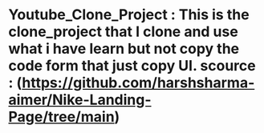 # Youtube_Clone_Project : This is the clone_project that I clone and use what i have learn but not copy the code form that just copy UI. scource : (https://github.com/harshsharma-aimer/Nike-Landing-Page/tree/main)
